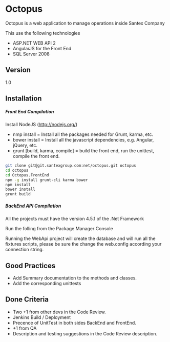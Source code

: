 Octopus
==========

Octopus is a web application to manage operations inside Santex Company

This use the following technologies

  - ASP.NET WEB API 2
  - AngularJS for the Front End
  - SQL Server 2008


Version
----

1.0


Installation
--------------

##### Front End Compilation

Install NodeJS (http://nodejs.org/)

- nmp install = Install all the packages needed for Grunt, karma, etc.
- bower install = Install all the javascript dependencies, e.g. Angular, jQuery, etc.
- grunt [build, karma, compile] = build the front end, run the unittest, compile the front end.

```sh
git clone git@git.santexgroup.com:net/octopus.git octopus
cd octopus
cd Octopus.FrontEnd
npm -g install grunt-cli karma bower
npm install
bower install
grunt build
```

##### BackEnd API Compilation

All the projects must have the version 4.5.1 of the .Net Framework

Run the folling from the Package Manager Console

Running the WebApi project will create the database and will run all the fixtures scripts, please be sure the change the web.config according your connection string.


Good Practices
----------------


* Add Summary documentation to the methods and classes.
* Add the corresponding unittests

Done Criteria
-------------
- Two +1 from other devs in the Code Review.
- Jenkins Build / Deployment
- Precence of UnitTest in both sides BackEnd and FrontEnd.
- +1 from QA
- Description and testing suggestions in the Code Review description.